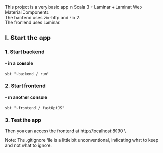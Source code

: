 This project is a very basic app in Scala 3 + Laminar + Laminat Web Material Components.\
The backend uses zio-http and zio 2.\
The frontend uses Laminar.

## I. Start the app

### 1. Start backend

#### - in a console

```shell
sbt "~backend / run"
```

### 2. Start frontend

#### - in another console

```shell
sbt "~frontend / fastOptJS"
```

### 3. Test the app

Then you can access the frontend at http://localhost:8090 \

Note: The .gitignore file is a little bit unconventional, indicating what to keep and not what to ignore.

